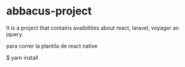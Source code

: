 # abbacus-project
It is a project that contains avaibilities about react, laravel, voyager an jquery.

para correr la plantila de react native

$ yarn install

